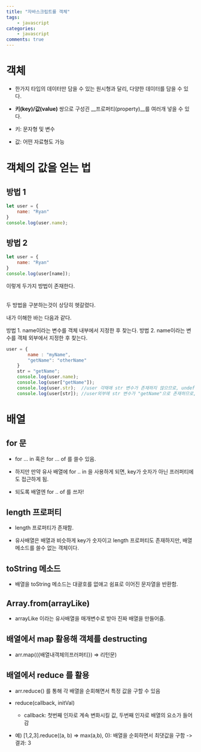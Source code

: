 ```yaml
---
title: "자바스크립트를 객체"
tags: 
    - javascript
categories: 
    - javascript
comments: true
---
```


# 객체

- 한가지 타입의 데이터만 담을 수 있는 원시형과 달리, 다양한 데이터를 담을 수 있다.

- __키(key)/값(value)__ 쌍으로 구성괸 __프로퍼티(property)__를 여러개 넣을 수 있다.

- 키: 문자형 및 변수
- 값: 어떤 자료형도 가능

# 객체의 값을 얻는 법


## 방법 1

```js
let user = {
    name: "Ryan"
}
console.log(user.name);
```

## 방법 2

```js
let user = {
    name: "Ryan"
}
console.log(user[name]);
```

이렇게 두가지 방법이 존재한다.<br/><br/>

두 방법을 구분하는것이 상당히 헷갈렸다.

내가 이해한 바는 다음과 같다.

방법 1. name이라는 변수를 객체 내부에서 지정한 후 찾는다.
방법 2. name이라는 변수를 객체 외부에서 지정한 후 찾는다.

```js
user = {
        name : "myName",
        "getName": "otherName"
    }
    str = "getName";
    console.log(user.name);
    console.log(user["getName"]);
    console.log(user.str);  //user 갹채애 str 변수가 존재하지 않으므로, undefined 출력
    console.log(user[str]); //user외부에 str 변수가 "getName"으로 존재하므로, otherName 출력
```

# 배열

## for 문
- for ... in 혹은 for ... of 를 쓸수 있음.

- 하지만 만약 유사 배열에 for .. in 을 사용하게 되면, key가 숫자가 아닌 프러퍼티에도 접근하게 됨.

- 되도록 배열엔 for .. of 를 쓰자!

## length 프로퍼티

- length 프로퍼티가 존재함.

- 유사배열은 배열과 비슷하게 key가 숫자이고 length 프로퍼티도 존재하지만, 배열 메소드를 쓸수 없는 객체이다.

## toString 메소드

- 배열을 toString 메소드는 대괄호를 없애고 쉼표로 이어진 문자열을 반환함.

## Array.from(arrayLike)

- arrayLike 이라는 유사배열을 매개변수로 받아 진짜 배열을 만들어줌.

## 배열에서 map 활용해 객체를 destructing
- arr.map(({배열내객체의프러퍼티}) => 리턴문)

## 배열에서 reduce 를 활용
- arr.reduce() 를 통해 각 배열을 순회해면서 특정 값을 구할 수 있음

- reduce(callback, initVal)
    - callback: 첫번째 인자로 계속 변화시킬 값, 두번째 인자로 배열의 요소가 들어감

- 예) [1,2,3].reduce((a, b) => max(a,b), 0): 배열을 순회하면서 최댓값을 구함
    -> 결과: 3